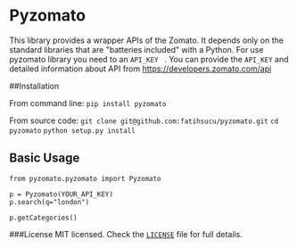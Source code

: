 Pyzomato
========

This library provides a wrapper APIs of the Zomato.  It depends only on the standard libraries that are "batteries included" with a Python. For use pyzomato library you need to an `API_KEY ` . You can provide the `API_KEY`  and detailed information about API from https://developers.zomato.com/api

##Installation

From command line:
`pip install pyzomato`

From source code:
`git clone git@github.com:fatihsucu/pyzomato.git`
`cd pyzomato`
`python setup.py install`

## Basic Usage

```
from pyzomato.pyzomato import Pyzomato

p = Pyzomato(YOUR_API_KEY)
p.search(q="london")

p.getCategories()
```

###License
MIT licensed. Check the [`LICENSE`](https://github.com/fatihsucu/pyzomato/blob/master/LICENSE) file for full details.
